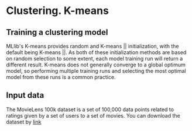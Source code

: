 # Clustering. K-means

## Training a clustering model
MLlib's K-means provides random and K-means || initialization, with the 
default being K-means ||. As both of these initialization methods are based on 
random selection to some extent, each model training run will return a 
different result. K-means does not generally converge to a global optimum model, 
so performing multiple training runs and selecting the most optimal model 
from these runs is a common practice. 



## Input data
The MovieLens 100k dataset is a set of 100,000 data points related to ratings 
given by a set of users to a set of movies. You can download the dataset by 
[link](http://files.grouplens.org/datasets/movielens/ml-100k.zip)
